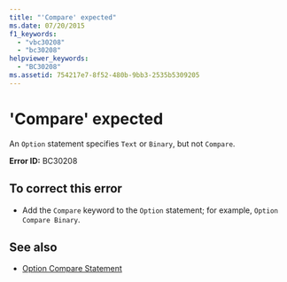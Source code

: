 ```yaml
---
title: "'Compare' expected"
ms.date: 07/20/2015
f1_keywords: 
  - "vbc30208"
  - "bc30208"
helpviewer_keywords: 
  - "BC30208"
ms.assetid: 754217e7-8f52-480b-9bb3-2535b5309205
---
```

# 'Compare' expected
An `Option` statement specifies `Text` or `Binary`, but not `Compare`.  
  
 **Error ID:** BC30208  
  
## To correct this error  
  
- Add the `Compare` keyword to the `Option` statement; for example, `Option Compare Binary`.  
  
## See also

- [Option Compare Statement](../../visual-basic/language-reference/statements/option-compare-statement.md)
